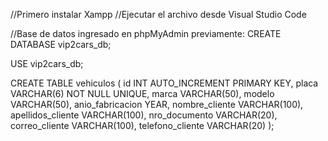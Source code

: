 //Primero instalar Xampp
//Ejecutar el archivo desde Visual Studio Code

//Base de datos ingresado en phpMyAdmin previamente:
CREATE DATABASE vip2cars_db;

USE vip2cars_db;

CREATE TABLE vehiculos (
  id INT AUTO_INCREMENT PRIMARY KEY,
  placa VARCHAR(6) NOT NULL UNIQUE, 
  marca VARCHAR(50),
  modelo VARCHAR(50),
  anio_fabricacion YEAR,
  nombre_cliente VARCHAR(100),
  apellidos_cliente VARCHAR(100),
  nro_documento VARCHAR(20),
  correo_cliente VARCHAR(100),
  telefono_cliente VARCHAR(20)
);
